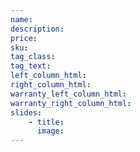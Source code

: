 ```yaml
---
name:
description:
price:
sku:
tag_class:
tag_text:
left_column_html: 
right_column_html: 
warranty_left_column_html:
warranty_right_column_html:
slides:
    - title:
      image:
---
```

